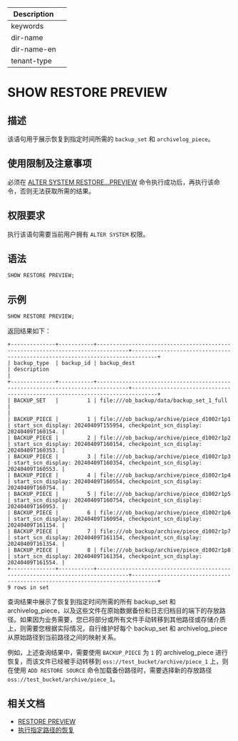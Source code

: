 | Description   |                 |
|---------------|-----------------|
| keywords      |                 |
| dir-name      |                 |
| dir-name-en   |                 |
| tenant-type   |                 |

# SHOW RESTORE PREVIEW

## 描述

该语句用于展示恢复到指定时间所需的 `backup_set` 和 `archivelog_piece`。

## 使用限制及注意事项

必须在 [ALTER SYSTEM RESTORE...PREVIEW](200.alter-system/3350.restore-preview.md) 命令执行成功后，再执行该命令，否则无法获取所需的结果。

## 权限要求

执行该语句需要当前用户拥有 `ALTER SYSTEM` 权限。

## 语法

```sql
SHOW RESTORE PREVIEW;
```

## 示例

```sql
SHOW RESTORE PREVIEW;
```

返回结果如下：

```shell
+--------------+-----------+--------------------------------------------------------------------------------+------------------------------------------------------------------------------+
| backup_type  | backup_id | backup_dest                                                                    | description                                                                  |
+--------------+-----------+--------------------------------------------------------------------------------+------------------------------------------------------------------------------+
| BACKUP_SET   |         1 | file:///ob_backup/data/backup_set_1_full |                                                                              |
| BACKUP_PIECE |         1 | file:///ob_backup/archive/piece_d1002r1p1 | start_scn_display: 20240409T155954, checkpoint_scn_display: 20240409T160154. |
| BACKUP_PIECE |         2 | file:///ob_backup/archive/piece_d1002r1p2 | start_scn_display: 20240409T160154, checkpoint_scn_display: 20240409T160353. |
| BACKUP_PIECE |         3 | file:///ob_backup/archive/piece_d1002r1p3 | start_scn_display: 20240409T160354, checkpoint_scn_display: 20240409T160553. |
| BACKUP_PIECE |         4 | file:///ob_backup/archive/piece_d1002r1p4 | start_scn_display: 20240409T160554, checkpoint_scn_display: 20240409T160754. |
| BACKUP_PIECE |         5 | file:///ob_backup/archive/piece_d1002r1p5 | start_scn_display: 20240409T160754, checkpoint_scn_display: 20240409T160953. |
| BACKUP_PIECE |         6 | file:///ob_backup/archive/piece_d1002r1p6 | start_scn_display: 20240409T160954, checkpoint_scn_display: 20240409T161154. |
| BACKUP_PIECE |         7 | file:///ob_backup/archive/piece_d1002r1p7 | start_scn_display: 20240409T161154, checkpoint_scn_display: 20240409T161354. |
| BACKUP_PIECE |         8 | file:///ob_backup/archive/piece_d1002r1p8 | start_scn_display: 20240409T161354, checkpoint_scn_display: 20240409T161554. |
+--------------+-----------+--------------------------------------------------------------------------------+------------------------------------------------------------------------------+
9 rows in set
```

查询结果中展示了恢复到指定时间所需的所有 backup_set 和 archivelog_piece，以及这些文件在原始数据备份和日志归档目的端下的存放路径。如果因为业务需要，您已将部分或所有文件手动转移到其他路径或存储介质上，则需要您根据实际情况，自行维护好每个 backup_set 和 archivelog_piece 从原始路径到当前路径之间的映射关系。

例如，上述查询结果中，需要使用 `BACKUP_PIECE` 为 `1` 的 archivelog_piece 进行恢复，而该文件已经被手动转移到 `oss://test_bucket/archive/piece_1` 上，则在使用 `ADD RESTORE SOURCE` 命令加载备份路径时，需要选择新的存放路径 `oss://test_bucket/archive/piece_1`。

## 相关文档

* [RESTORE PREVIEW](3350.restore-preview.md)
* [执行指定路径的恢复](链接待添加)
